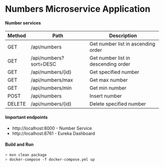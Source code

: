 # Numbers Microservice Application

#### Number services

Method	| Path	| Description	
------------- | ------------------------- | -------------
GET	| /api/numbers   | Get number list in ascending order
GET	| /api/numbers?sort=DESC | Get number list in descending order
GET	| /api/numbers/{id}  | Get specified number	 	
GET	| /api/numbers/max   | Get max number
GET	| /api/numbers/min   | Get min number
POST	| /api/numbers  | Insert number	
DELETE	| /api/numbers/{id}	| Delete specified number

#### Important endpoints
- http://localhost:8000 - Number Service
- http://localhost:8761 - Eureka Dashboard

#### Build and Run
```bash
> mvn clean package
> docker-compose -f docker-compose.yml up
```


